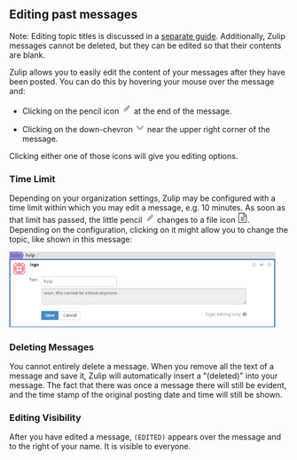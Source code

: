 ## Editing past messages

Note: Editing topic titles is discussed in a [separate guide](/help/change-topic). Additionally, Zulip messages cannot be deleted, but they can be edited so that their contents are blank.

Zulip allows you to easily edit the content of your messages after they have been posted.
You can do this by hovering your mouse over the message and:

 * Clicking on the pencil icon ![pencil](/static/images/help/pencil.png) at the end of the message.

 * Clicking on the down-chevron ![down chevron](/static/images/help/down_chevron.png) near the upper right corner
 of the message.

Clicking either one of those icons will give you editing options.

### Time Limit

Depending on your organization settings, Zulip may be configured with a time limit within which you may edit a message,
e.g. 10 minutes. As soon as that limit has passed, the little pencil
![pencil](/static/images/help/pencil.png)  changes to a file icon
<img src="/static/images/help/file.png" width = "18">. Depending on the configuration, clicking on it might allow you
to change the topic, like shown in this message:

   <img src="/static/images/help/message_time_limit_passed.png" width="480">

### Deleting Messages

You cannot entirely delete a message. When you remove all the text of a message and save it,
Zulip will automatically insert a "(deleted)" into your message.
The fact that there was once a message there will still be
evident, and the time stamp of the original posting date and time
will still be shown.

### Editing Visibility

After you have edited a message, `(EDITED)` appears over the
message and to the right of your name. It is visible to everyone.
